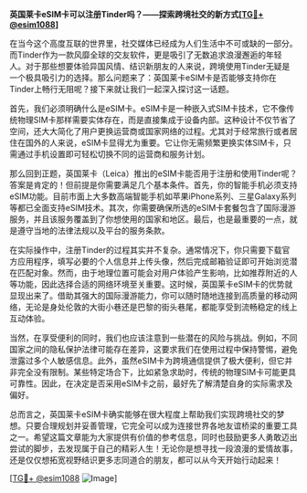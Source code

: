**英国莱卡eSIM卡可以注册Tinder吗？——探索跨境社交的新方式[[TG💪+ @esim1088](https://t.me/s/esim1088)]**

在当今这个高度互联的世界里，社交媒体已经成为人们生活中不可或缺的一部分。而Tinder作为一款风靡全球的交友软件，更是吸引了无数追求浪漫邂逅的年轻人。对于那些想要体验异国风情、结识新朋友的人来说，跨境使用Tinder无疑是一个极具吸引力的选择。那么问题来了：英国莱卡eSIM卡是否能够支持你在Tinder上畅行无阻呢？接下来就让我们一起深入探讨这一话题。

首先，我们必须明确什么是eSIM卡。eSIM卡是一种嵌入式SIM卡技术，它不像传统物理SIM卡那样需要实体存在，而是直接集成于设备内部。这种设计不仅节省了空间，还大大简化了用户更换运营商或国家网络的过程。尤其对于经常旅行或者居住在国外的人来说，eSIM卡显得尤为重要。它让你无需频繁更换实体SIM卡，只需通过手机设置即可轻松切换不同的运营商和服务计划。

那么回到正题，英国莱卡（Leica）推出的eSIM卡能否用于注册和使用Tinder呢？答案是肯定的！但前提是你需要满足几个基本条件。首先，你的智能手机必须支持eSIM功能。目前市面上大多数高端智能手机如苹果iPhone系列、三星Galaxy系列等都已全面支持eSIM技术。其次，你需要确保所选的eSIM卡套餐包含了国际漫游服务，并且该服务覆盖到了你想使用的国家和地区。最后，也是最重要的一点，就是遵守当地的法律法规以及平台的服务条款。

在实际操作中，注册Tinder的过程其实并不复杂。通常情况下，你只需要下载官方应用程序，填写必要的个人信息并上传头像，然后完成邮箱验证即可开始浏览潜在匹配对象。然而，由于地理位置可能会对用户体验产生影响，比如推荐附近的人等功能，因此选择合适的网络环境至关重要。这时候，英国莱卡eSIM卡的优势就显现出来了。借助其强大的国际漫游能力，你可以随时随地连接到高质量的移动网络，无论是身处伦敦的大街小巷还是巴黎的街头巷尾，都能享受到流畅稳定的线上互动体验。

当然，在享受便利的同时，我们也应该注意到一些潜在的风险与挑战。例如，不同国家之间的隐私保护法律可能存在差异，这要求我们在使用过程中保持警惕，避免泄露过多个人敏感信息。此外，虽然eSIM卡为跨境通信提供了极大便利，但它并非完全没有限制。某些特定场合下，比如紧急求助时，传统的物理SIM卡可能更具可靠性。因此，在决定是否采用eSIM卡之前，最好先了解清楚自身的实际需求及偏好。

总而言之，英国莱卡eSIM卡确实能够在很大程度上帮助我们实现跨境社交的梦想。只要合理规划并妥善管理，它完全可以成为连接世界各地友谊桥梁的重要工具之一。希望这篇文章能为大家提供有价值的参考信息，同时也鼓励更多人勇敢迈出尝试的脚步，去发现属于自己的精彩人生！无论你是想寻找一段浪漫的爱情故事，还是仅仅想拓宽视野结识更多志同道合的朋友，都可以从今天开始行动起来！

[[TG💪+ @esim1088](https://t.me/s/esim1088) ![Image](https://i.postimg.cc/4NQfJmqS/Snipaste-2025-05-13-00-14-12.png)]